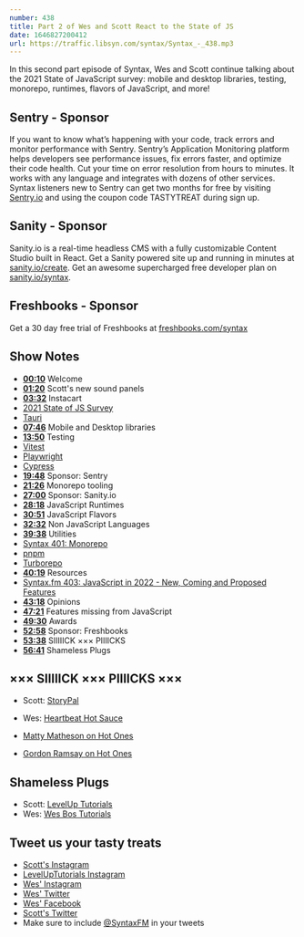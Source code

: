 ```yaml
---
number: 438
title: Part 2 of Wes and Scott React to the State of JS
date: 1646827200412
url: https://traffic.libsyn.com/syntax/Syntax_-_438.mp3
---
```


In this second part episode of Syntax, Wes and Scott continue talking about the 2021 State of JavaScript survey: mobile and desktop libraries, testing, monorepo, runtimes, flavors of JavaScript, and more!

## Sentry  - Sponsor

If you want to know what’s happening with your code, track errors and monitor performance with Sentry. Sentry’s Application Monitoring platform helps developers see performance issues, fix errors faster, and optimize their code health. Cut your time on error resolution from hours to minutes. It works with any language and integrates with dozens of other services. Syntax listeners new to Sentry can get two months for  free by visiting [Sentry.io](https://sentry.io) and using the coupon code TASTYTREAT during sign up.

## Sanity - Sponsor

Sanity.io is a real-time headless CMS with a fully customizable Content Studio built in React. Get a Sanity powered site up and running in minutes at [sanity.io/create]([https://www.sanity.io/create](https://www.sanity.io/create)). Get an awesome supercharged free developer plan on [sanity.io/syntax]([https://www.sanity.io/syntax](https://www.sanity.io/syntax)).

## Freshbooks - Sponsor

Get a 30 day free trial of Freshbooks at [freshbooks.com/syntax](https://freshbooks.com/syntax)

## Show Notes

* **[00:10](#t=00:10)** Welcome
* **[01:20](#t=01:20)** Scott's new sound panels
* **[03:32](#t=03:32)** Instacart
* [2021 State of JS Survey](https://2021.stateofjs.com/en-US/)
* [Tauri](https://tauri.studio)
* **[07:46](#t=07:46)** Mobile and Desktop libraries
* **[13:50](#t=13:50)** Testing
* [Vitest](https://vitest.dev)
* [Playwright](https://playwright.dev)
* [Cypress](https://www.cypress.io)
* **[19:48](#t=19:48)** Sponsor: Sentry
* **[21:26](#t=21:26)** Monorepo tooling
* **[27:00](#t=27:00)** Sponsor: Sanity.io
* **[28:18](#t=28:18)** JavaScript Runtimes
* **[30:51](#t=30:51)** JavaScript Flavors
* **[32:32](#t=32:32)** Non JavaScript Languages
* **[39:38](#t=39:38)** Utilities
* [Syntax 401: Monorepo](https://syntax.fm/show/401/hasty-treat-how-to-setup-a-pnpm-monorepo)
* [pnpm](https://pnpm.io)
* [Turborepo](https://turborepo.org)
* **[40:19](#t=40:19)** Resources
* [Syntax.fm 403: JavaScript in 2022 - New, Coming and Proposed Features](https://syntax.fm/show/433/javascript-in-2022-new-coming-and-proposed-features)
* **[43:18](#t=43:18)** Opinions
* **[47:21](#t=47:21)** Features missing from JavaScript
* **[49:30](#t=49:30)** Awards
* **[52:58](#t=52:58)** Sponsor: Freshbooks
* **[53:38](#t=53:38)** SIIIIICK ××× PIIIICKS
* **[56:41](#t=56:41)** Shameless Plugs

## ××× SIIIIICK ××× PIIIICKS ×××

* Scott: [StoryPal](https://amzn.to/3vGH8Nd)
* Wes: [Heartbeat Hot Sauce](https://amzn.to/3Hs04RJ)

* [Matty Matheson on Hot Ones](https://www.youtube.com/watch?v=S8XQHKg0Fjo)
* [Gordon Ramsay on Hot Ones](https://www.youtube.com/watch?v=GJlNvSC5v6s)

## Shameless Plugs

* Scott: [LevelUp Tutorials](https://leveluptutorials.com/)
* Wes: [Wes Bos Tutorials](https://wesbos.com/courses)

## Tweet us your tasty treats

* [Scott's Instagram](https://www.instagram.com/stolinski/)
* [LevelUpTutorials Instagram](https://www.instagram.com/LevelUpTutorials/)
* [Wes' Instagram](https://www.instagram.com/wesbos/)
* [Wes' Twitter](https://twitter.com/wesbos)
* [Wes' Facebook](https://www.facebook.com/wesbos.developer)
* [Scott's Twitter](https://twitter.com/stolinski)
* Make sure to include [@SyntaxFM](https://twitter.com/SyntaxFM) in your tweets
